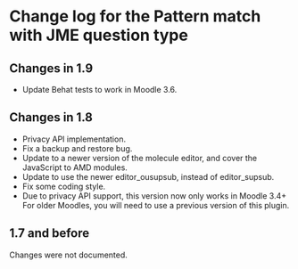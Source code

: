 # Change log for the Pattern match with JME question type


## Changes in 1.9

* Update Behat tests to work in Moodle 3.6.


## Changes in 1.8

* Privacy API implementation.
* Fix a backup and restore bug.
* Update to a newer version of the molecule editor, and cover the JavaScript to AMD modules.
* Update to use the newer editor_ousupsub, instead of editor_supsub.
* Fix some coding style.
* Due to privacy API support, this version now only works in Moodle 3.4+
  For older Moodles, you will need to use a previous version of this plugin.


## 1.7 and before

Changes were not documented.
